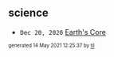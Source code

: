 ## science


* <code>Dec 20, 2020</code> [Earth's Core](2020-12-20T23-14-38-earth's-core.md)

<sup><sub>generated 14 May 2021 12:25:37 by <a href='https://github.com/senorprogrammer/til'>til</a></sub></sup>

